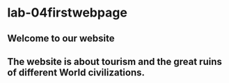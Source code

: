 # lab-04firstwebpage
## Welcome to our website 
## The website is about tourism and the great ruins of different World civilizations.